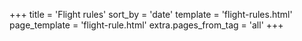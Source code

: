 +++
title = 'Flight rules'
sort_by = 'date'
template = 'flight-rules.html'
page_template = 'flight-rule.html'
extra.pages_from_tag = 'all'
+++
